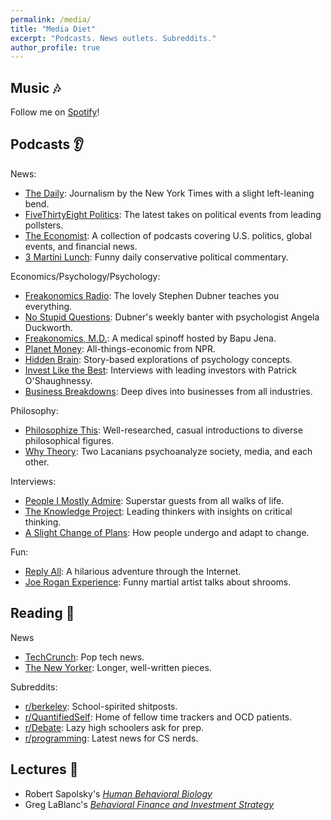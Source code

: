 ```yaml
---
permalink: /media/
title: "Media Diet"
excerpt: "Podcasts. News outlets. Subreddits."
author_profile: true
---
```


## Music 🎶

Follow me on [Spotify](https://open.spotify.com/user/22iudb2kthetd53nbhw6t5mni?si=4abe9565c0ff4a51&nd=1)!

## Podcasts 👂

News:
* [The Daily](https://www.nytimes.com/column/the-daily): Journalism by the New York Times with a slight left-leaning bend.
* [FiveThirtyEight Politics](https://fivethirtyeight.com/podcasts/): The latest takes on political events from leading pollsters.
* [The Economist](https://www.economist.com/podcasts): A collection of podcasts covering U.S. politics, global events, and financial news.
* [3 Martini Lunch](https://www.nationalreview.com/podcasts/three-martini-lunch/): Funny daily conservative political commentary.

Economics/Psychology/Psychology:
* [Freakonomics Radio](https://freakonomics.com/archive/): The lovely Stephen Dubner teaches you everything.
* [No Stupid Questions](https://freakonomics.com/nsq/): Dubner's weekly banter with psychologist Angela Duckworth.
* [Freakonomics, M.D.](https://freakonomics.com/freakonomics-md/): A medical spinoff hosted by Bapu Jena.
* [Planet Money](https://www.npr.org/sections/money/): All-things-economic from NPR.
* [Hidden Brain](https://www.npr.org/series/423302056/hidden-brain): Story-based explorations of psychology concepts.
* [Invest Like the Best](https://podcasts.apple.com/us/podcast/invest-like-the-best-with-patrick-oshaughnessy/id1154105909): Interviews with leading investors with Patrick O'Shaughnessy.
* [Business Breakdowns](https://podcasts.apple.com/us/podcast/business-breakdowns/id1559120677): Deep dives into businesses from all industries.

Philosophy:
* [Philosophize This](https://www.philosophizethis.org/): Well-researched, casual introductions to diverse philosophical figures.
* [Why Theory](https://podbay.fm/p/why-theory): Two Lacanians psychoanalyze society, media, and each other.

Interviews:
* [People I Mostly Admire](https://freakonomics.com/pima/): Superstar guests from all walks of life.
* [The Knowledge Project](https://fs.blog/knowledge-podcast/): Leading thinkers with insights on critical thinking.
* [A Slight Change of Plans](https://podcasts.apple.com/us/podcast/a-slight-change-of-plans/id1561860622): How people undergo and adapt to change.

Fun:
* [Reply All](https://gimletmedia.com/shows/reply-all): A hilarious adventure through the Internet.
* [Joe Rogan Experience](https://www.joerogan.com/): Funny martial artist talks about shrooms.

## Reading 📰

News
* [TechCrunch](https://techcrunch.com/): Pop tech news.
* [The New Yorker](https://www.newyorker.com/): Longer, well-written pieces.

Subreddits:
* [r/berkeley](https://www.reddit.com/r/berkeley/): School-spirited shitposts.
* [r/QuantifiedSelf](https://www.reddit.com/r/QuantifiedSelf/): Home of fellow time trackers and OCD patients.
* [r/Debate](https://www.reddit.com/r/Debate/): Lazy high schoolers ask for prep.
* [r/programming](https://www.reddit.com/r/programming): Latest news for CS nerds.

## Lectures 📣

* Robert Sapolsky's [*Human Behavioral Biology*](https://www.youtube.com/watch?v=NNnIGh9g6fA)
* Greg LaBlanc's [*Behavioral Finance and Investment Strategy*](https://www.youtube.com/watch?v=ERDEozGpV74)